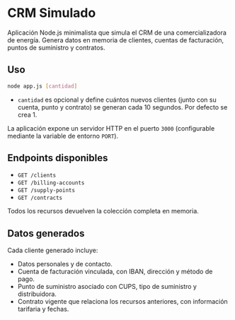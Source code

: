 # CRM Simulado

Aplicación Node.js minimalista que simula el CRM de una comercializadora de energía. Genera datos en memoria de clientes, cuentas de facturación, puntos de suministro y contratos.

## Uso

```bash
node app.js [cantidad]
```

- `cantidad` es opcional y define cuántos nuevos clientes (junto con su cuenta, punto y contrato) se generan cada 10 segundos. Por defecto se crea 1.

La aplicación expone un servidor HTTP en el puerto `3000` (configurable mediante la variable de entorno `PORT`).

## Endpoints disponibles

- `GET /clients`
- `GET /billing-accounts`
- `GET /supply-points`
- `GET /contracts`

Todos los recursos devuelven la colección completa en memoria.

## Datos generados

Cada cliente generado incluye:

- Datos personales y de contacto.
- Cuenta de facturación vinculada, con IBAN, dirección y método de pago.
- Punto de suministro asociado con CUPS, tipo de suministro y distribuidora.
- Contrato vigente que relaciona los recursos anteriores, con información tarifaria y fechas.
